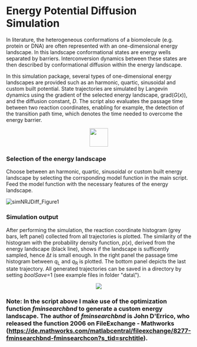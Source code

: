 # Energy Potential Diffusion Simulation

In literature, the heterogeneous conformations of a biomolecule (e.g. protein or DNA) are often represented with an one-dimensional energy landscape. In this landscape conformational states are energy wells separated by barriers. Interconversion dynamics between these states are then described by conformational diffusion within the energy landscape. 

In this simulation package, several types of one-dimensional energy landscapes are provided such as an harmonic, quartic, sinusoidal and custom built potential. State trajectories are simulated by Langevin dynamics using the gradient of the selected energy landscape, grad(*G*(*x*)), and the diffusion constant, *D*. The script also evaluates the passage time between two reaction coordinates, enabling for example, the detection of the transition path time, which denotes the time needed to overcome the energy barrier.

<p align="center">
   <img src="https://user-images.githubusercontent.com/58071484/137738308-d6881a79-d1a1-4096-99b3-b96e57e12e9e.JPG" height=50>
</p>

### Selection of the energy landscape

Choose between an harmonic, quartic, sinusoidal or custom built energy landscape by selecting the corrsponding model function in the main script. Feed the model function with the necessary features of the energy landscape.

![simNRJDiff_Figure1](https://user-images.githubusercontent.com/58071484/137720336-c499caca-533c-4e00-8c06-2379855c89da.png)

### Simulation output
After performing the simulation, the reaction coordinate histogram (grey bars, left panel) collected from all trajectories is plotted. The similarity of the histogram with the probability density function, *p*(*x*), derived from the energy landscape (black line), shows if the landscape is sufficently sampled, hence &#916;*t* is small enough. In the right panel the passage time histogram between *q*<sub>L</sub> and *q*<sub>R</sub> is plotted. The bottom panel depicts the last state trajectory. All generated trajectories can be saved in a directory by setting *boolSave*=1 (see example files in folder "data\\").

<p align="center">
  <img src="https://user-images.githubusercontent.com/58071484/137707404-58e4e83a-afaf-4015-bbdd-ccb9bb040450.png">
</p> 

### Note: In the script above I make use of the optimization function *fminsearchbnd* to generate a custom energy landscape. The author of *fminsearchbnd* is John D'Errico, who released the function 2006 on FileExchange - Mathworks (https://de.mathworks.com/matlabcentral/fileexchange/8277-fminsearchbnd-fminsearchcon?s_tid=srchtitle).
